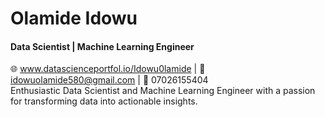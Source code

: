 # **Olamide Idowu**  
####  Data Scientist | Machine Learning Engineer   
🌐 www.datascienceportfol.io/Idowu0lamide | 📧 idowuolamide580@gmail.com | 📱 07026155404  
Enthusiastic Data Scientist and Machine Learning Engineer with a passion for transforming data into actionable insights. 

<!---
OlamideIdowu/OlamideIdowu is a ✨ special ✨ repository because its `README.md` (this file) appears on your GitHub profile.
You can click the Preview link to take a look at your changes.
--->

